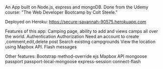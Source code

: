 An App built on Node.js, express and mongoDB.
Done from  the Udemy course: "The Web Developer Bootcamp by Colt Steele."

Deployed on Heroku:
https://secure-savannah-90575.herokuapp.com

Features of this app:
Camping page, ability to add and views camps all over the world.
Authentication
Authorization
Need an account to create ,comment,edit,delete post
Search existing campgrounds
View the location using Mapbox API.
Flash messages


Other features:
Bootstrap
method-override
ejs
Mapbox API
mongoose
passport
passport-local-mongoose
express-session
connect-flash
